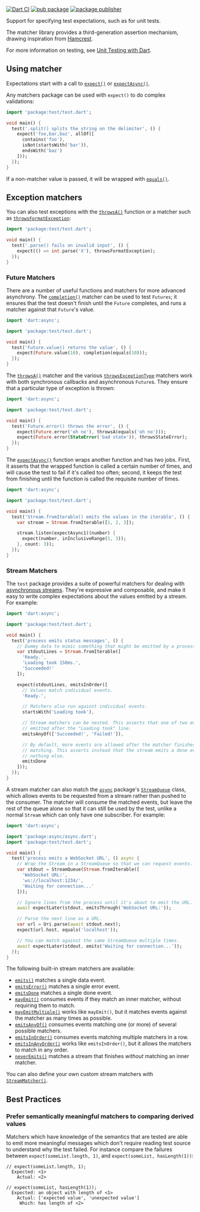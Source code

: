 [![Dart CI](https://github.com/dart-lang/matcher/actions/workflows/ci.yml/badge.svg)](https://github.com/dart-lang/matcher/actions/workflows/ci.yml)
[![pub package](https://img.shields.io/pub/v/matcher.svg)](https://pub.dev/packages/matcher)
[![package publisher](https://img.shields.io/pub/publisher/matcher.svg)](https://pub.dev/packages/matcher/publisher)

Support for specifying test expectations, such as for unit tests.

The matcher library provides a third-generation assertion mechanism, drawing
inspiration from [Hamcrest](https://code.google.com/p/hamcrest/).

For more information on testing, see
[Unit Testing with Dart](https://github.com/dart-lang/test/blob/master/pkgs/test/README.md#writing-tests).

## Using matcher

Expectations start with a call to [`expect()`] or [`expectAsync()`].

[`expect()`]: https://pub.dev/documentation/matcher/latest/expect/expect.html
[`expectAsync()`]: https://pub.dev/documentation/matcher/latest/expect/expectAsync.html

Any matchers package can be used with `expect()` to do
complex validations:

[`matcher`]: https://pub.dev/documentation/matcher/latest/matcher/matcher-library.html

```dart
import 'package:test/test.dart';

void main() {
  test('.split() splits the string on the delimiter', () {
    expect('foo,bar,baz', allOf([
      contains('foo'),
      isNot(startsWith('bar')),
      endsWith('baz')
    ]));
  });
}
```

If a non-matcher value is passed, it will be wrapped with [`equals()`].

[`equals()`]: https://pub.dev/documentation/matcher/latest/expect/equals.html

## Exception matchers

You can also test exceptions with the [`throwsA()`] function or a matcher such
as [`throwsFormatException`]:

[`throwsA()`]: https://pub.dev/documentation/matcher/latest/expect/throwsA.html
[`throwsFormatException`]: https://pub.dev/documentation/matcher/latest/expect/throwsFormatException-constant.html

```dart
import 'package:test/test.dart';

void main() {
  test('.parse() fails on invalid input', () {
    expect(() => int.parse('X'), throwsFormatException);
  });
}
```

### Future Matchers

There are a number of useful functions and matchers for more advanced
asynchrony. The [`completion()`] matcher can be used to test `Futures`; it
ensures that the test doesn't finish until the `Future` completes, and runs a
matcher against that `Future`'s value.

[`completion()`]: https://pub.dev/documentation/matcher/latest/expect/completion.html

```dart
import 'dart:async';

import 'package:test/test.dart';

void main() {
  test('Future.value() returns the value', () {
    expect(Future.value(10), completion(equals(10)));
  });
}
```

The [`throwsA()`] matcher and the various [`throwsExceptionType`] matchers work
with both synchronous callbacks and asynchronous `Future`s. They ensure that a
particular type of exception is thrown:

[`throwsExceptionType`]: https://pub.dev/documentation/matcher/latest/expect/throwsException-constant.html

```dart
import 'dart:async';

import 'package:test/test.dart';

void main() {
  test('Future.error() throws the error', () {
    expect(Future.error('oh no'), throwsA(equals('oh no')));
    expect(Future.error(StateError('bad state')), throwsStateError);
  });
}
```

The [`expectAsync()`] function wraps another function and has two jobs. First,
it asserts that the wrapped function is called a certain number of times, and
will cause the test to fail if it's called too often; second, it keeps the test
from finishing until the function is called the requisite number of times.

```dart
import 'dart:async';

import 'package:test/test.dart';

void main() {
  test('Stream.fromIterable() emits the values in the iterable', () {
    var stream = Stream.fromIterable([1, 2, 3]);

    stream.listen(expectAsync1((number) {
      expect(number, inInclusiveRange(1, 3));
    }, count: 3));
  });
}
```

[`expectAsync()`]: https://pub.dev/documentation/matcher/latest/expect/expectAsync.html

### Stream Matchers

The `test` package provides a suite of powerful matchers for dealing with
[asynchronous streams][Stream]. They're expressive and composable, and make it
easy to write complex expectations about the values emitted by a stream. For
example:

[Stream]: https://api.dart.dev/stable/dart-async/Stream-class.html

```dart
import 'dart:async';

import 'package:test/test.dart';

void main() {
  test('process emits status messages', () {
    // Dummy data to mimic something that might be emitted by a process.
    var stdoutLines = Stream.fromIterable([
      'Ready.',
      'Loading took 150ms.',
      'Succeeded!'
    ]);

    expect(stdoutLines, emitsInOrder([
      // Values match individual events.
      'Ready.',

      // Matchers also run against individual events.
      startsWith('Loading took'),

      // Stream matchers can be nested. This asserts that one of two events are
      // emitted after the "Loading took" line.
      emitsAnyOf(['Succeeded!', 'Failed!']),

      // By default, more events are allowed after the matcher finishes
      // matching. This asserts instead that the stream emits a done event and
      // nothing else.
      emitsDone
    ]));
  });
}
```

A stream matcher can also match the [`async`] package's [`StreamQueue`] class,
which allows events to be requested from a stream rather than pushed to the
consumer. The matcher will consume the matched events, but leave the rest of the
queue alone so that it can still be used by the test, unlike a normal `Stream`
which can only have one subscriber. For example:

[`async`]: https://pub.dev/packages/async
[`StreamQueue`]: https://pub.dev/documentation/async/latest/async/StreamQueue-class.html

```dart
import 'dart:async';

import 'package:async/async.dart';
import 'package:test/test.dart';

void main() {
  test('process emits a WebSocket URL', () async {
    // Wrap the Stream in a StreamQueue so that we can request events.
    var stdout = StreamQueue(Stream.fromIterable([
      'WebSocket URL:',
      'ws://localhost:1234/',
      'Waiting for connection...'
    ]));

    // Ignore lines from the process until it's about to emit the URL.
    await expectLater(stdout, emitsThrough('WebSocket URL:'));

    // Parse the next line as a URL.
    var url = Uri.parse(await stdout.next);
    expect(url.host, equals('localhost'));

    // You can match against the same StreamQueue multiple times.
    await expectLater(stdout, emits('Waiting for connection...'));
  });
}
```

The following built-in stream matchers are available:

*   [`emits()`] matches a single data event.
*   [`emitsError()`] matches a single error event.
*   [`emitsDone`] matches a single done event.
*   [`mayEmit()`] consumes events if they match an inner matcher, without
    requiring them to match.
*   [`mayEmitMultiple()`] works like `mayEmit()`, but it matches events against
    the matcher as many times as possible.
*   [`emitsAnyOf()`] consumes events matching one (or more) of several possible
    matchers.
*   [`emitsInOrder()`] consumes events matching multiple matchers in a row.
*   [`emitsInAnyOrder()`] works like `emitsInOrder()`, but it allows the
    matchers to match in any order.
*   [`neverEmits()`] matches a stream that finishes *without* matching an inner
    matcher.

You can also define your own custom stream matchers with [`StreamMatcher()`].

[`emits()`]: https://pub.dev/documentation/matcher/latest/expect/emits.html
[`emitsError()`]: https://pub.dev/documentation/matcher/latest/expect/emitsError.html
[`emitsDone`]: https://pub.dev/documentation/matcher/latest/expect/emitsDone.html
[`mayEmit()`]: https://pub.dev/documentation/matcher/latest/expect/mayEmit.html
[`mayEmitMultiple()`]: https://pub.dev/documentation/matcher/latest/expect/mayEmitMultiple.html
[`emitsAnyOf()`]: https://pub.dev/documentation/matcher/latest/expect/emitsAnyOf.html
[`emitsInOrder()`]: https://pub.dev/documentation/matcher/latest/expect/emitsInOrder.html
[`emitsInAnyOrder()`]: https://pub.dev/documentation/matcher/latest/expect/emitsInAnyOrder.html
[`neverEmits()`]: https://pub.dev/documentation/matcher/latest/expect/neverEmits.html
[`StreamMatcher()`]: https://pub.dev/documentation/matcher/latest/expect/StreamMatcher-class.html

## Best Practices

### Prefer semantically meaningful matchers to comparing derived values

Matchers which have knowledge of the semantics that are tested are able to emit
more meaningful messages which don't require reading test source to understand
why the test failed. For instance compare the failures between
`expect(someList.length, 1)`, and `expect(someList, hasLength(1))`:

```
// expect(someList.length, 1);
  Expected: <1>
    Actual: <2>
```

```
// expect(someList, hasLength(1));
  Expected: an object with length of <1>
    Actual: ['expected value', 'unexpected value']
     Which: has length of <2>

```
